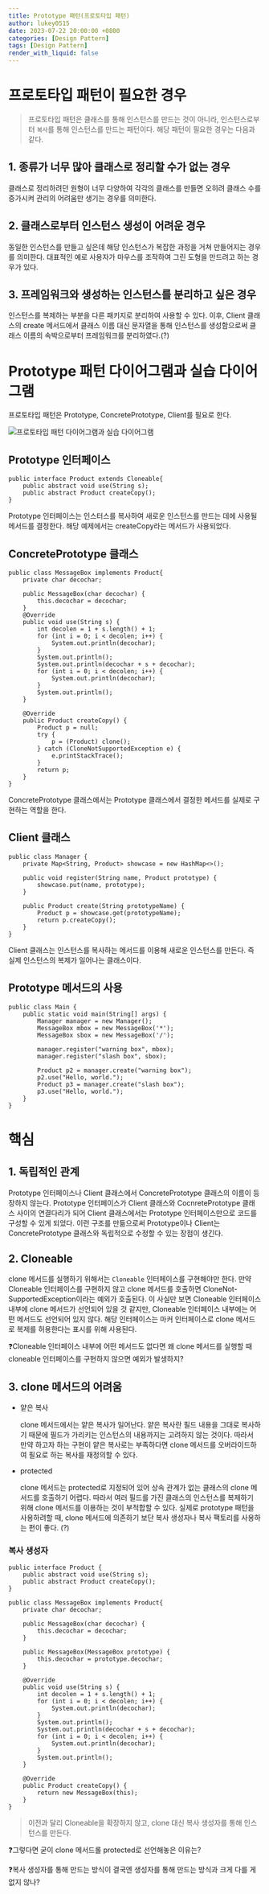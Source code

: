 ```yaml
---
title: Prototype 패턴(프로토타입 패턴)
author: lukey0515
date: 2023-07-22 20:00:00 +0800
categories: [Design Pattern]
tags: [Design Pattern]
render_with_liquid: false
---
```


# 프로토타입 패턴이 필요한 경우

> 프로토타입 패턴은 클래스를 통해 인스턴스를 만드는 것이 아니라, 인스턴스로부터 `복사`를 통해 인스턴스를 만드는 패턴이다. 해당 패턴이 필요한 경우는 다음과 같다.

## 1. 종류가 너무 많아 클래스로 정리할 수가 없는 경우

클래스로 정리하려던 원형이 너무 다양하여 각각의 클래스를 만들면 오히려 클래스 수를 증가시켜 관리의 어려움만 생기는 경우를 의미한다.

## 2. 클래스로부터 인스턴스 생성이 어려운 경우

동일한 인스턴스를 만들고 싶은데 해당 인스턴스가 복잡한 과정을 거쳐 만들어지는 경우를 의미한다. 대표적인 예로 사용자가 마우스를 조작하여 그린 도형을 만드려고 하는 경우가 있다.

## 3. 프레임워크와 생성하는 인스턴스를 분리하고 싶은 경우

인스턴스를 복제하는 부분을 다른 패키지로 분리하여 사용할 수 있다. 이후, Client 클래스의 create 메서드에서 클래스 이름 대신 문자열을 통해 인스턴스를 생성함으로써 클래스 이름의 속박으로부터 프레임워크를 분리하였다.(?)

# Prototype 패턴 다이어그램과 실습 다이어그램

프로토타입 패턴은 Prototype, ConcretePrototype, Client를 필요로 한다.

![프로토타입 패턴 다이어그램과 실습 다이어그램](/assets/img/image/prototype_패턴.png)

## Prototype 인터페이스

```
public interface Product extends Cloneable{
    public abstract void use(String s);
    public abstract Product createCopy();
}
```

Prototype 인터페이스는 인스터스를 복사하여 새로운 인스턴스를 만드는 데에 사용될 메서드를 결정한다. 해당 예제에서는 createCopy라는 메서드가 사용되었다.

## ConcretePrototype 클래스

```
public class MessageBox implements Product{
    private char decochar;

    public MessageBox(char decochar) {
        this.decochar = decochar;
    }
    @Override
    public void use(String s) {
        int decolen = 1 + s.length() + 1;
        for (int i = 0; i < decolen; i++) {
            System.out.println(decochar);
        }
        System.out.println();
        System.out.println(decochar + s + decochar);
        for (int i = 0; i < decolen; i++) {
            System.out.println(decochar);
        }
        System.out.println();
    }

    @Override
    public Product createCopy() {
        Product p = null;
        try {
            p = (Product) clone();
        } catch (CloneNotSupportedException e) {
            e.printStackTrace();
        }
        return p;
    }
}

```

ConcretePrototype 클래스에서는 Prototype 클래스에서 결정한 메서드를 실제로 구현하는 역할을 한다.

## Client 클래스

```
public class Manager {
    private Map<String, Product> showcase = new HashMap<>();

    public void register(String name, Product prototype) {
        showcase.put(name, prototype);
    }

    public Product create(String prototypeName) {
        Product p = showcase.get(prototypeName);
        return p.createCopy();
    }
}

```

Client 클래스는 인스턴스를 복사하는 메서드를 이용해 새로운 인스턴스를 만든다. 즉 실제 인스턴스의 복제가 일어나는 클래스이다.

## Prototype 메서드의 사용

```
public class Main {
    public static void main(String[] args) {
        Manager manager = new Manager();
        MessageBox mbox = new MessageBox('*');
        MessageBox sbox = new MessageBox('/');

        manager.register("warning box", mbox);
        manager.register("slash box", sbox);

        Product p2 = manager.create("warning box");
        p2.use("Hello, world.");
        Product p3 = manager.create("slash box");
        p3.use("Hello, world.");
    }
}

```

# 핵심

## 1. 독립적인 관계

Prototype 인터페이스나 Client 클래스에서 ConcretePrototype 클래스의 이름이 등장하지 않는다. Prototype 인터페이스가 Client 클래스와 CocnretePrototype 클래스 사이의 연결다리가 되어 Client 클래스에서는 Prototype 인터페이스만으로 코드를 구성할 수 있게 되었다. 이런 구조를 만듦으로써 Prototype이나 Client는 ConcretePrototype 클래스와 독립적으로 수정할 수 있는 장점이 생긴다.

## 2. Cloneable

clone 메서드를 실행하기 위해서는 `Cloneable` 인터페이스를 구현해야만 한다. 만약 Cloneable 인터페이스를 구현하지 않고 clone 메서드를 호출하면 CloneNot-SupportedException이라는 예외가 호출된다.
이 사실만 보면 Cloneable 인터페이스 내부에 clone 메서드가 선언되어 있을 것 같지만, Cloneable 인터페이스 내부에는 어떤 메서드도 선언되어 있지 않다. 해당 인터페이스는 마커 인터페이스로 clone 메서드로 복제를 허용한다는 표시를 위해 사용된다.

❓Cloneable 인터페이스 내부에 어떤 메서드도 없다면 왜 clone 메서드를 실행할 때 cloneable 인터페이스를 구현하지 않으면 예외가 발생하지?

## 3. clone 메서드의 어려움

- 얕은 복사

  clone 메서드에서는 얕은 복사가 일어난다. 얕은 복사란 필드 내용을 그대로 복사하기 때문에 필드가 가리키는 인스턴스의 내용까지는 고려하지 않는 것이다. 따라서 만약 하고자 하는 구현이 얕은 복사로는 부족하다면 clone 메서드를 오버라이드하여 필요로 하는 복사를 재정의할 수 있다.

- protected

  clone 메서드는 protected로 지정되어 있어 상속 관계가 없는 클래스의 clone 메서드를 호출하기 어렵다. 따라서 여러 필드를 가진 클래스의 인스턴스를 복제하기 위해 clone 메서드를 이용하는 것이 부적합할 수 있다. 실제로 prototype 패턴을 사용하려할 때, clone 메서드에 의존하기 보단 복사 생성자나 복사 팩토리를 사용하는 편이 좋다. (?)

### 복사 생성자

```
public interface Product {
    public abstract void use(String s);
    public abstract Product createCopy();
}
```

```
public class MessageBox implements Product{
    private char decochar;

    public MessageBox(char decochar) {
        this.decochar = decochar;
    }

    public MessageBox(MessageBox prototype) {
        this.decochar = prototype.decochar;
    }

    @Override
    public void use(String s) {
        int decolen = 1 + s.length() + 1;
        for (int i = 0; i < decolen; i++) {
            System.out.println(decochar);
        }
        System.out.println();
        System.out.println(decochar + s + decochar);
        for (int i = 0; i < decolen; i++) {
            System.out.println(decochar);
        }
        System.out.println();
    }

    @Override
    public Product createCopy() {
        return new MessageBox(this);
    }
}

```

> 이전과 달리 Cloneable을 확장하지 않고, clone 대신 복사 생성자를 통해 인스턴스를 만든다.

❓그렇다면 굳이 clone 메서드롤 protected로 선언해놓은 이유는?

❓복사 생성자를 통해 만드는 방식이 결국엔 생성자를 통해 만드는 방식과 크게 다를 게 없지 않나?
